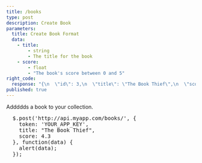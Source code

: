 ```yaml
---
title: /books
type: post
description: Create Book
parameters: 
  title: Create Book Format
  data: 
    - title: 
        - string
        - The title for the book
    - score: 
        - float
        - "The book's score between 0 and 5"
right_code: 
  response: "{\n  \"id\": 3,\n  \"title\": \"The Book Thief\",\n  \"score\": 4.3,\n  \"date_added\": \"5/1/2015\"\n}\n"
published: true
---
```


Addddds a book to your collection.

<div class="code-viewer">
  <pre data-language="jQuery">
  $.post('http://api.myapp.com/books/', {
    token: 'YOUR_APP_KEY',
    title: "The Book Thief",
    score: 4.3
  }, function(data) {
    alert(data);
  });</pre>
</div>